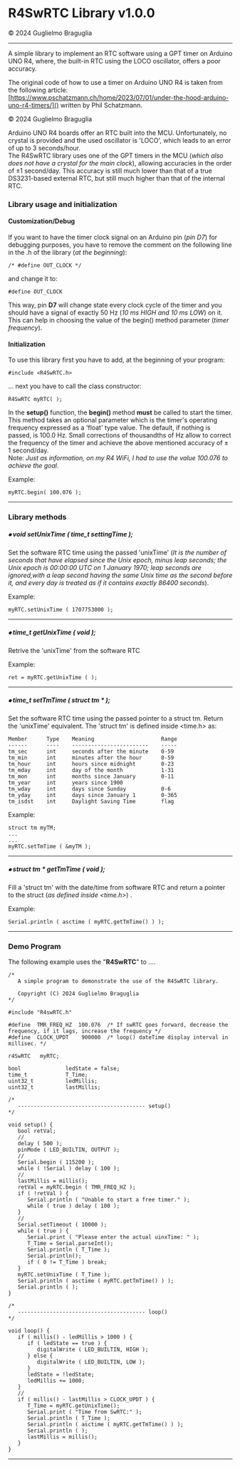 # R4SwRTC Library v1.0.0
© 2024 Guglielmo Braguglia

---



A simple library to implement an RTC software using a GPT timer on Arduino UNO R4, where, the built-in RTC using the LOCO oscillator, offers a poor accuracy.

The original code of how to use a timer on Arduino UNO R4 is taken from the following article:
[https://www.pschatzmann.ch/home/2023/07/01/under-the-hood-arduino-uno-r4-timers/]() written by Phil Schatzmann.

© 2024 Guglielmo Braguglia<br>

Arduino UNO R4 boards offer an RTC built into the MCU. Unfortunately, no crystal is provided and the used oscillator is 'LOCO', which leads to an error of up to 3 seconds/hour.  
The R4SwRTC library uses one of the GPT timers in the MCU (*which also does not have a crystal for the main clock*), allowing accuracies in the order of ±1 second/day. This accuracy is still much lower than that of a true DS3231-based external RTC, but still much higher than that of the internal RTC.

### Library usage and initialization

#### Customization/Debug

If you want to have the timer clock signal on an Arduino pin (*pin D7*) for debugging purposes, you have to remove the comment on the following line in the .h of the library (*at the beginning*):

`/* #define OUT_CLOCK */`

and change it to:

`#define OUT_CLOCK`

This way, pin **D7** will change state every clock cycle of the timer and you should have a signal of exactly 50 Hz (*10 ms HIGH and 10 ms LOW*) on it. This can help in choosing the value of the begin() method parameter (*timer frequency*).

#### Initialization

To use this library first you have to add, at the beginning of your program:

```
#include <R4SwRTC.h>
```

... next you have to call the class constructor:

```
R4SwRTC myRTC( );
```

In the **setup()** function, the **begin()** method **must** be called to start the timer. This method takes an optional parameter which is the timer's operating frequency expressed as a 'float' type value. The default, if nothing is passed, is 100.0 Hz. Small corrections of thousandths of Hz allow to correct the frequency of the timer and achieve the above mentioned accuracy of ± 1 second/day.  
Note: *Just as information, on my R4 WiFi, I had to use the value 100.076 to achieve the goal*.

Example:

```
myRTC.begin( 100.076 );
```

---

### Library methods

##### ⦁ void   setUnixTime ( time_t settingTime );

Set the software RTC time using the passed 'unixTime' (*It is the number of seconds that have elapsed since the Unix epoch, minus leap seconds; the Unix epoch is 00:00:00 UTC on 1 January 1970; leap seconds are ignored,with a leap second having the same Unix time as the second before it, and every day is treated as if it contains exactly 86400 seconds*).

Example:

```
myRTC.setUnixTime ( 1707753000 );
```

---

##### ⦁ time_t getUnixTime ( void );

Retrive the 'unixTime' from the software RTC

Example:

```
ret = myRTC.getUnixTime ( );
```

---


##### ⦁ time_t setTmTime ( struct tm * );

Set the software RTC time using the passed pointer to a struct tm. Return the 'unixTime' equivalent.
The 'struct tm' is defined inside <time.h> as:

```
Member      Type    Meaning                     Range  
------      ----    ------------------------    -----
tm_sec      int     seconds after the minute    0-59  
tm_min      int     minutes after the hour      0-59  
tm_hour     int     hours since midnight        0-23  
tm_mday     int     day of the month            1-31  
tm_mon      int     months since January        0-11  
tm_year     int     years since 1900  
tm_wday     int     days since Sunday           0-6  
tm_yday     int     days since January 1        0-365  
tm_isdst    int     Daylight Saving Time        flag
```

Example:

```
struct tm myTM;
...
...
myRTC.setTmTime ( &myTM );
```

---

##### ⦁ struct tm * getTmTime ( void );

Fill a 'struct tm' with the date/time from software RTC and return a pointer to the struct (*as defined inside <time.h>*) .

Example:

```
Serial.println ( asctime ( myRTC.getTmTime() ) );
```

---

### Demo Program

The following example uses the "**R4SwRTC**" to ....

```
/*
   A simple program to demonstrate the use of the R4SwRTC library.

   Copyright (C) 2024 Guglielmo Braguglia
*/

#include "R4swRTC.h"

#define  TMR_FREQ_HZ  100.076  /* If swRTC goes forward, decrease the frequency, if it lags, increase the frequency */
#define  CLOCK_UPDT    900000  /* loop() dateTime display interval in millisec. */

r4SwRTC   myRTC;

bool              ledState = false;
time_t            T_Time;
uint32_t          ledMillis;
uint32_t          lastMillis;

/*
   ---------------------------------------- setup()
*/

void setup() {
   bool retVal;
   //
   delay ( 500 );
   pinMode ( LED_BUILTIN, OUTPUT );
   //
   Serial.begin ( 115200 );
   while ( !Serial ) delay ( 100 );
   //
   lastMillis = millis();
   retVal = myRTC.begin ( TMR_FREQ_HZ );
   if ( !retVal ) {
      Serial.println ( "Unable to start a free timer." );
      while ( true ) delay ( 100 );
   }
   //
   Serial.setTimeout ( 10000 );
   while ( true ) {
      Serial.print ( "Please enter the actual uinxTime: " );
      T_Time = Serial.parseInt();
      Serial.println ( T_Time );
      Serial.println();
      if ( 0 != T_Time ) break;
   }
   myRTC.setUnixTime ( T_Time );
   Serial.println ( asctime ( myRTC.getTmTime() ) );
   Serial.println ( );
}

/*
   ---------------------------------------- loop()
*/

void loop() {
   if ( millis() - ledMillis > 1000 ) {
      if ( ledState == true ) {
         digitalWrite ( LED_BUILTIN, HIGH );
      } else {
         digitalWrite ( LED_BUILTIN, LOW );
      }
      ledState = !ledState;
      ledMillis += 1000;
   }
   //
   if ( millis() - lastMillis > CLOCK_UPDT ) {
      T_Time = myRTC.getUnixTime();
      Serial.print ( "Time from SwRTC:" );
      Serial.println ( T_Time );
      Serial.println ( asctime ( myRTC.getTmTime() ) );
      Serial.println ( );
      lastMillis = millis();
   }
}
```

---